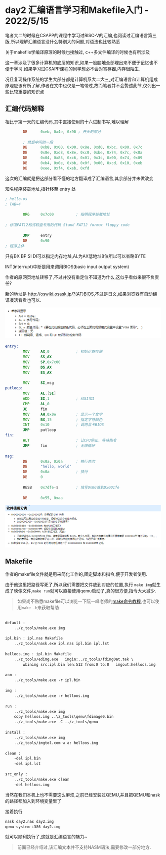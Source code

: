


# day2 汇编语言学习和Makefile入门 - 2022/5/15

笔者大二的时候在CSAPP的课程中学习过RISC-V的汇编,也阅读过汇编语言第三版,所以理解汇编语言没什么特别大的问题,对语法也比较熟悉

关于makefile学编译原理的时候也接触过, c++多文件编译的时候也有所涉及

这一章涉及了很多计算机的底层的知识,如果一股脑地全部理出来不便于记忆也不便于学习.如果学习过CSAPP课程的同学想必不会对寄存器,内存很陌生.

况且复现操作系统的学生大部分都是计算机系大二大三,对汇编语言和计算机组成原理应该有所了解,作者在文中也仅是一笔带过,故而笔者并不会赘述此节,仅列出一些比较重要的知识点



## 汇编代码解释

相比于第一天的汇编代码,其中直接使用的十六进制书写,难以理解

```asm
        DB      0xeb, 0x4e, 0x90 ; 开头的部分
        
        ; 然后中间的一段
        DB      0xb8, 0x00, 0x00, 0x8e, 0xd0, 0xbc, 0x00, 0x7c
        DB      0x8e, 0xd8, 0x8e, 0xc0, 0xbe, 0x74, 0x7c, 0x8a
        DB      0x04, 0x83, 0xc6, 0x01, 0x3c, 0x00, 0x74, 0x09
        DB      0xb4, 0x0e, 0xbb, 0x0f, 0x00, 0xcd, 0x10, 0xeb
        DB      0xee, 0xf4, 0xeb, 0xfd
```

这次的汇编就是把这部分看不懂的地方翻译成了汇编语言,其余部分并未做改变

知名程序装载地址,指针移至 entry 处

```asm
; hello-os
; TAB=4

		ORG		0x7c00			; 指明程序装载地址

; 标准FAT12格式软盘专用的代码 Stand FAT12 format floppy code

		JMP		entry
        DB      0x90
; 程序主体
```

只有BX BP SI DI可以指定内存地址,AL为AX低地址8位所以可以省略BYTE

INT(interrupt)中断是用来调用BIOS(basic input output system)


作者的原网页地址转移了,不过并没有重定位不知道为什么,这似乎看似来很不负责任?

新的地址是 <http://oswiki.osask.jp/?(AT)BIOS>,不过是日文,如果浏览器有自动翻译凑活看看也可以.

![20220524212945](https://raw.githubusercontent.com/learner-lu/picbed/master/20220524212945.png)



```asm
entry:
		MOV		AX,0			; 初始化寄存器
		MOV		SS,AX
		MOV		SP,0x7c00
		MOV		DS,AX
		MOV		ES,AX

		MOV		SI,msg
putloop:
		MOV		AL,[SI]
		ADD		SI,1			; 给SI加1
		CMP		AL,0
		JE		fin
		MOV		AH,0x0e			; 显示一个文字
		MOV		BX,15			; 指定字符颜色
		INT		0x10			; 调用显卡BIOS
		JMP		putloop
fin:
		HLT						; 让CPU停止，等待指令
		JMP		fin				; 无限循环

msg:
		DB		0x0a, 0x0a		; 换行两次
		DB		"hello, world"
		DB		0x0a			; 换行
		DB		0

		RESB	0x7dfe-$		; 填写0x00直到0x001fe

		DB		0x55, 0xaa
```

![20220524213920](https://raw.githubusercontent.com/learner-lu/picbed/master/20220524213920.png)

## Makefile

作者的makefile文件就是用来简化工作的,固定脚本和指令,便于开发者使用.

由于他这里把路径写死了,所以我们需要把文件放到对应的位置,执行 `make img`就生成了映像文件,`make run`就可以直接使用qemu启动了,真的很方便,指令大大减少.

> 如果尚不熟悉makefile可以浏览一下阮一峰老师的[make命令教程](https://www.ruanyifeng.com/blog/2015/02/make.html),也可以使用`make -h`来获取帮助

```txt

default :
	../z_tools/make.exe img

ipl.bin : ipl.nas Makefile
	../z_tools/nask.exe ipl.nas ipl.bin ipl.lst

helloos.img : ipl.bin Makefile
	../z_tools/edimg.exe   imgin:../z_tools/fdimg0at.tek \
		wbinimg src:ipl.bin len:512 from:0 to:0   imgout:helloos.img

asm :
	../z_tools/make.exe -r ipl.bin

img :
	../z_tools/make.exe -r helloos.img

run :
	../z_tools/make.exe img
	copy helloos.img ..\z_tools\qemu\fdimage0.bin
	../z_tools/make.exe -C ../z_tools/qemu

install :
	../z_tools/make.exe img
	../z_tools/imgtol.com w a: helloos.img

clean :
	-del ipl.bin
	-del ipl.lst

src_only :
	../z_tools/make.exe clean
	-del helloos.img

```

当然在我们本机上也不需要这么麻烦,之前已经安装过QEMU,并且把QEMU和nask的路径都加入到环境变量里了

接着执行

```bash
nask day2.nas day2.img
qemu-system-i386 day2.img
```

就可以顺利执行了,这就是汇编语言的魅力~

> 前面已经介绍过,该汇编文本并不支持NASM语法,需要修改一部分地方.
